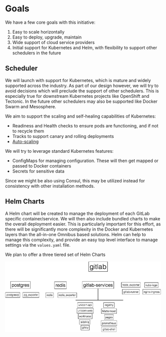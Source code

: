 # Goals

We have a few core goals with this initiative:

1. Easy to scale horizontally
1. Easy to deploy, upgrade, maintain
1. Wide support of cloud service providers
1. Initial support for Kubernetes and Helm, with flexibility to support other
schedulers in the future

## Scheduler

We will launch with support for Kubernetes, which is mature and widely supported
across the industry. As part of our design however, we will try to avoid decisions
which will preclude the support of other schedulers. This is especially true for
downstream Kubernetes projects like OpenShift and Tectonic. In the future other
schedulers may also be supported like Docker Swarm and Mesosphere.

We aim to support the scaling and self-healing capabilities of Kubernetes:

* Readiness and Health checks to ensure pods are functioning, and if not to recycle them
* Tracks to support canary and rolling deployments
* [Auto-scaling](https://kubernetes.io/docs/tasks/run-application/horizontal-pod-autoscale/)

We will try to leverage standard Kubernetes features:

* ConfigMaps for managing configuration. These will then get mapped or passed to
Docker containers
* Secrets for sensitive data

Since we might be also using Consul, this may be utilized instead for consistency with other installation methods.

## Helm Charts

A Helm chart will be created to manage the deployment of each GitLab specific container/service. We will then also include bundled charts to make the overall deployment easier. This is particularly
important for this effort, as there will be significantly more complexity in
the Docker and Kubernetes layers than the all-in-one Omnibus based solutions.
Helm can help to manage this complexity, and provide an easy top level interface
to manage settings via the `values.yaml` file.

We plan to offer a three tiered set of Helm Charts

![Helm Chart Structure](../images/charts.png)

